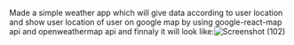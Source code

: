 
Made a simple weather app which will give data according to user location and show user location of user on google map by using google-react-map api and openweathermap api and finnaly it will look like:![Screenshot (102)](https://user-images.githubusercontent.com/88539829/144743250-0981559a-194a-407b-b756-cb13ddcd5fe9.png)
